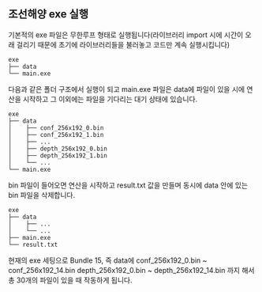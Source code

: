 ## 조선해양 exe 실행

기본적의 exe 파일은 무한루프 형태로 실행됩니다(라이브러리 
import 시에 시간이 오래 걸리기 때문에 초기에 라이브러리들을 불러놓고
코드만 계속 실행시킵니다)

```
exe
├── data
└── main.exe
```
다음과 같은 폴더 구조에서 실행이 되고 
main.exe 파일은 data에 파일이 있을 시에 연산을 시작하고 그 이외에는 
파일을 기다리는 대기 상태에 있습니다.

```
exe
├── data
│    ├── conf_256x192_0.bin
│    ├── conf_256x192_1.bin
│    ├── ...
│    ├── depth_256x192_0.bin
│    ├── depth_256x192_1.bin
│    └── ...
└── main.exe
```
bin 파일이 들어오면 연산을 시작하고 result.txt 값을 만들며
동시에 data 안에 있는 bin 파일을 삭제합니다.

```
exe
├── data
│    ├── ...
│    └── ...
├── main.exe
└── result.txt
```

현재의 exe 세팅으로 Bundle 15, 즉 data에 conf_256x192_0.bin ~ conf_256x192_14.bin 
depth_256x192_0.bin ~ depth_256x192_14.bin 까지 해서 총 30개의 파일이 있을 때
작동하게 됩니다. 


